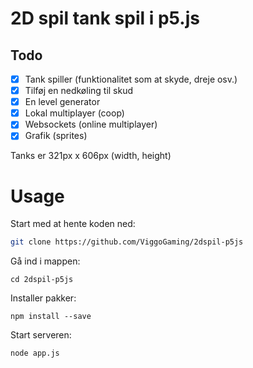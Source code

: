# 2D spil tank spil i p5.js

## Todo
- [x] Tank spiller (funktionalitet som at skyde, dreje osv.)
- [x] Tilføj en nedkøling til skud 
- [x] En level generator
- [x] Lokal multiplayer (coop)
- [x] Websockets (online multiplayer)
- [x] Grafik (sprites)

Tanks er 321px x 606px (width, height)

# Usage
Start med at hente koden ned:
```bash
git clone https://github.com/ViggoGaming/2dspil-p5js
```

Gå ind i mappen:
```
cd 2dspil-p5js
```

Installer pakker:
```
npm install --save
```

Start serveren:
```
node app.js
```
